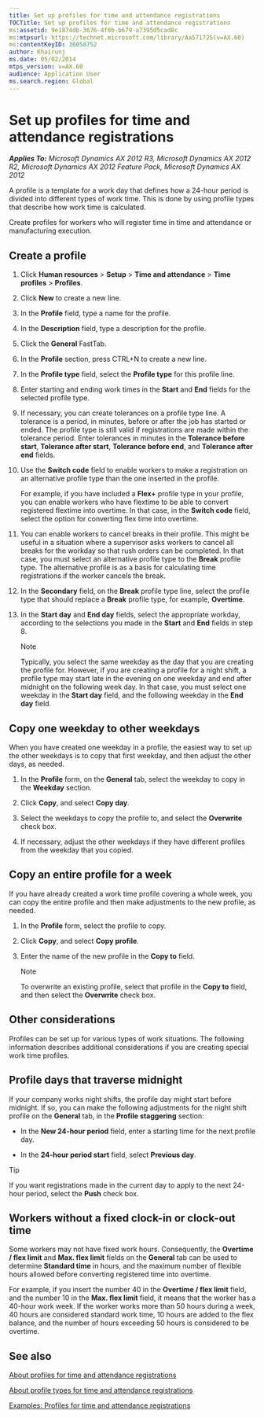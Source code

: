 ```yaml
---
title: Set up profiles for time and attendance registrations
TOCTitle: Set up profiles for time and attendance registrations
ms:assetid: 9e1874db-3676-4f0b-b679-a7395d5cad8c
ms:mtpsurl: https://technet.microsoft.com/library/Aa571725(v=AX.60)
ms:contentKeyID: 36058752
author: Khairunj
ms.date: 05/02/2014
mtps_version: v=AX.60
audience: Application User
ms.search.region: Global
---
```


# Set up profiles for time and attendance registrations 


_**Applies To:** Microsoft Dynamics AX 2012 R3, Microsoft Dynamics AX 2012 R2, Microsoft Dynamics AX 2012 Feature Pack, Microsoft Dynamics AX 2012_

A profile is a template for a work day that defines how a 24-hour period is divided into different types of work time. This is done by using profile types that describe how work time is calculated.

Create profiles for workers who will register time in time and attendance or manufacturing execution.

## Create a profile

1.  Click **Human resources** \> **Setup** \> **Time and attendance** \> **Time profiles** \> **Profiles**.

2.  Click **New** to create a new line.

3.  In the **Profile** field, type a name for the profile.

4.  In the **Description** field, type a description for the profile.

5.  Click the **General** FastTab.

6.  In the **Profile** section, press CTRL+N to create a new line.

7.  In the **Profile type** field, select the **Profile type** for this profile line.

8.  Enter starting and ending work times in the **Start** and **End** fields for the selected profile type.

9.  If necessary, you can create tolerances on a profile type line. A tolerance is a period, in minutes, before or after the job has started or ended. The profile type is still valid if registrations are made within the tolerance period. Enter tolerances in minutes in the **Tolerance before start**, **Tolerance after start**, **Tolerance before end**, and **Tolerance after end** fields.

10. Use the **Switch code** field to enable workers to make a registration on an alternative profile type than the one inserted in the profile.
    
    For example, if you have included a **Flex+** profile type in your profile, you can enable workers who have flextime to be able to convert registered flextime into overtime. In that case, in the **Switch code** field, select the option for converting flex time into overtime.

11. You can enable workers to cancel breaks in their profile. This might be useful in a situation where a supervisor asks workers to cancel all breaks for the workday so that rush orders can be completed. In that case, you must select an alternative profile type to the **Break** profile type. The alternative profile is as a basis for calculating time registrations if the worker cancels the break.

12. In the **Secondary** field, on the **Break** profile type line, select the profile type that should replace a **Break** profile type, for example, **Overtime**.

13. In the **Start day** and **End day** fields, select the appropriate workday, according to the selections you made in the **Start** and **End** fields in step 8.
    

    > [!NOTE]
    > <P>Typically, you select the same weekday as the day that you are creating the profile for. However, if you are creating a profile for a night shift, a profile type may start late in the evening on one weekday and end after midnight on the following week day. In that case, you must select one weekday in the <STRONG>Start day</STRONG> field, and the following weekday in the <STRONG>End day</STRONG> field.</P>



## Copy one weekday to other weekdays

When you have created one weekday in a profile, the easiest way to set up the other weekdays is to copy that first weekday, and then adjust the other days, as needed.

1.  In the **Profile** form, on the **General** tab, select the weekday to copy in the **Weekday** section.

2.  Click **Copy**, and select **Copy day**.

3.  Select the weekdays to copy the profile to, and select the **Overwrite** check box.

4.  If necessary, adjust the other weekdays if they have different profiles from the weekday that you copied.

## Copy an entire profile for a week

If you have already created a work time profile covering a whole week, you can copy the entire profile and then make adjustments to the new profile, as needed.

1.  In the **Profile** form, select the profile to copy.

2.  Click **Copy**, and select **Copy profile**.

3.  Enter the name of the new profile in the **Copy to** field.
    

    > [!NOTE]
    > <P>To overwrite an existing profile, select that profile in the <STRONG>Copy to</STRONG> field, and then select the <STRONG>Overwrite</STRONG> check box.</P>



## Other considerations

Profiles can be set up for various types of work situations. The following information describes additional considerations if you are creating special work time profiles.

## Profile days that traverse midnight

If your company works night shifts, the profile day might start before midnight. If so, you can make the following adjustments for the night shift profile on the **General** tab, in the **Profile staggering** section:

  - In the **New 24-hour period** field, enter a starting time for the next profile day.

  - In the **24-hour period start** field, select **Previous day**.


> [!TIP]
> <P>If you want registrations made in the current day to apply to the next 24-hour period, select the <STRONG>Push</STRONG> check box.</P>



## Workers without a fixed clock-in or clock-out time

Some workers may not have fixed work hours. Consequently, the **Overtime / flex limit** and **Max. flex limit** fields on the **General** tab can be used to determine **Standard time** in hours, and the maximum number of flexible hours allowed before converting registered time into overtime.

For example, if you insert the number 40 in the **Overtime / flex limit** field, and the number 10 in the **Max. flex limit** field, it means that the worker has a 40-hour work week. If the worker works more than 50 hours during a week, 40 hours are considered standard work time, 10 hours are added to the flex balance, and the number of hours exceeding 50 hours is considered to be overtime.

## See also

[About profiles for time and attendance registrations](about-profiles-for-time-and-attendance-registrations.md)

[About profile types for time and attendance registrations](about-profile-types-for-time-and-attendance-registrations.md)

[Examples: Profiles for time and attendance registrations](examples-profiles-for-time-and-attendance-registrations.md)

  


